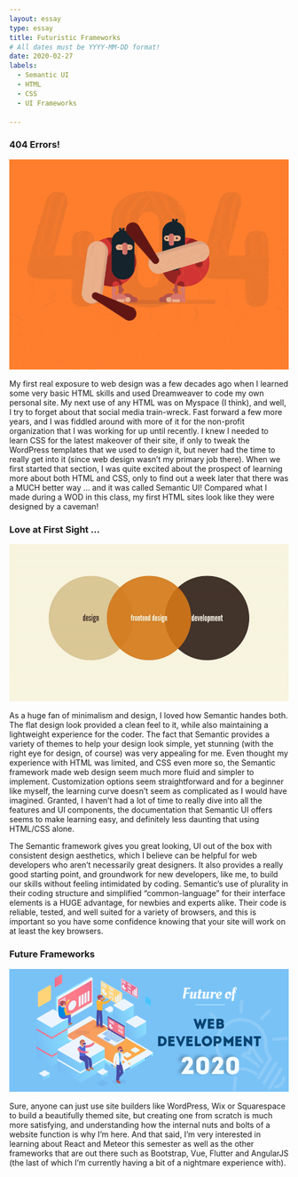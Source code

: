 ```yaml
---
layout: essay
type: essay
title: Futuristic Frameworks
# All dates must be YYYY-MM-DD format!
date: 2020-02-27
labels:
  - Semantic UI
  - HTML
  - CSS
  - UI Frameworks

---
```



### 404 Errors!
<img class="ui fluid image" src="../images/animated_404.gif">

My first real exposure to web design was a few decades ago when I learned some very basic HTML skills and used Dreamweaver to code my own personal site. My next use of any HTML was on Myspace (I think), and well, I try to forget about that social media train-wreck. Fast forward a few more years, and I was fiddled around with more of it for the non-profit organization that I was working for up until recently. I knew I needed to learn CSS for the latest makeover of their site, if only to tweak the WordPress templates that we used to design it, but never had the time to really get into it (since web design wasn’t my primary job there). When we first started that section, I was quite excited about the prospect of learning more about both HTML and CSS, only to find out a week later that there was a MUCH better way … and it was called Semantic UI! Compared what I made during a WOD in this class, my first HTML sites look like they were designed by a caveman!


### Love at First Sight …
<img class="ui fluid image" src="../images/frontend-design.gif">

As a huge fan of minimalism and design, I loved how Semantic handes both. The flat design look provided a clean feel to it, while also maintaining a lightweight experience for the coder. The fact that Semantic provides a variety of themes to help your design look simple, yet stunning (with the right eye for design, of course) was very appealing for me. Even thought my experience with HTML was limited, and CSS even more so, the Semantic framework made web design seem much more fluid and simpler to implement. Customization options seem straightforward and for a beginner like myself, the learning curve doesn’t seem as complicated as I would have imagined. Granted, I haven’t had a lot of time to really dive into all the features and UI components, the documentation that Semantic UI offers seems to make learning easy, and definitely less daunting that using HTML/CSS alone.

The Semantic framework gives you great looking, UI out of the box with consistent design aesthetics, which I believe can be helpful for web developers who aren’t necessarily great designers. It also provides a really good starting point, and groundwork for new developers, like me, to build our skills without feeling intimidated by coding. Semantic’s use of plurality in their coding structure and simplified “common-language” for their interface elements is a HUGE advantage, for newbies and experts alike. Their code is reliable, tested, and well suited for a variety of browsers, and this is important so you have some confidence knowing that your site will work on at least the key browsers.


### Future Frameworks
<img class="ui fluid image" src="../images/future-dev.png">

Sure, anyone can just use site builders like WordPress, Wix or Squarespace to build a beautifully themed site, but creating one from scratch is much more satisfying, and understanding how the internal nuts and bolts of a website function is why I’m here. And that said, I’m very interested in learning about React and Meteor this semester as well as the other frameworks that are out there such as Bootstrap, Vue, Flutter and AngularJS (the last of which I’m currently having a bit of a nightmare experience with).
